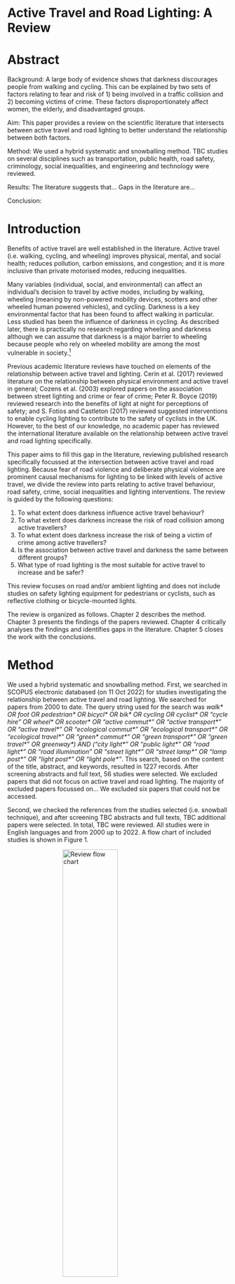 Active Travel and Road Lighting: A Review
================

# Abstract

Background: A large body of evidence shows that darkness discourages
people from walking and cycling. This can be explained by two sets of
factors relating to fear and risk of 1) being involved in a traffic
collision and 2) becoming victims of crime. These factors
disproportionately affect women, the elderly, and disadvantaged groups.

Aim: This paper provides a review on the scientific literature that
intersects between active travel and road lighting to better understand
the relationship between both factors.

Method: We used a hybrid systematic and snowballing method. TBC studies
on several disciplines such as transportation, public health, road
safety, criminology, social inequalities, and engineering and technology
were reviewed.

Results: The literature suggests that… Gaps in the literature are…

Conclusion:

# Introduction

Benefits of active travel are well established in the literature. Active
travel (i.e. walking, cycling, and wheeling) improves physical, mental,
and social health; reduces pollution, carbon emissions, and congestion;
and it is more inclusive than private motorised modes, reducing
inequalities.

Many variables (individual, social, and environmental) can affect an
individual’s decision to travel by active modes, including by walking,
wheeling (meaning by non-powered mobility devices, scotters and other
wheeled human powered vehicles), and cycling. Darkness is a key
environmental factor that has been found to affect walking in
particular. Less studied has been the influence of darkness in cycling.
As described later, there is practically no research regarding wheeling
and darkness although we can assume that darkness is a major barrier to
wheeling because people who rely on wheeled mobility are among the most
vulnerable in society.[^1]

Previous academic literature reviews have touched on elements of the
relationship between active travel and lighting. Cerin et al. (2017)
reviewed literature on the relationship between physical environment and
active travel in general; Cozens et al. (2003) explored papers on the
association between street lighting and crime or fear of crime; Peter R.
Boyce (2019) reviewed research into the benefits of light at night for
perceptions of safety; and S. Fotios and Castleton (2017) reviewed
suggested interventions to enable cycling lighting to contribute to the
safety of cyclists in the UK. However, to the best of our knowledge, no
academic paper has reviewed the international literature available on
the relationship between active travel and road lighting specifically.

<!-- Reviews on the relationship between build environment and active travel or physical activity considering lighting (e.g. @bonaccorsi_impact_2020; @mccormack_search_2011; @cerin_neighbourhood_2017; @prince_examining_2022).
Other reviews look at environment, crime, and physical activity (e.g. @foster_built_2008; @loukaitou-sideris_is_2006), or at street lighting and crime [@cozens_critical_2003]. 
@boyce_benefits_2019 wrote a review on the benefits of light at night in general. 
@fotios_lighting_2017 provide a review of suggested actions to enable cycling lighting to contribute to the safety of cyclists. However, they focus only on cycling and in the UK.
There are also a few reviews on appropriate road lighting [@fotios_light_2005; @fotios_s_road_2010; @fotios_specifying_2016]. -->

This paper aims to fill this gap in the literature, reviewing published
research specifically focussed at the intersection between active travel
and road lighting. Because fear of road violence and deliberate physical
violence are prominent causal mechanisms for lighting to be linked with
levels of active travel, we divide the review into parts relating to
active travel behaviour, road safety, crime, social inequalities and
lighting interventions. The review is guided by the following questions:

1.  To what extent does darkness influence active travel behaviour?
2.  To what extent does darkness increase the risk of road collision
    among active travellers?
3.  To what extent does darkness increase the risk of being a victim of
    crime among active travellers?
4.  Is the association between active travel and darkness the same
    between different groups?
5.  What type of road lighting is the most suitable for active travel to
    increase and be safer?

This review focuses on road and/or ambient lighting and does not include
studies on safety lighting equipment for pedestrians or cyclists, such
as reflective clothing or bicycle-mounted lights.

The review is organized as follows. Chapter 2 describes the method.
Chapter 3 presents the findings of the papers reviewed. Chapter 4
critically analyses the findings and identifies gaps in the literature.
Chapter 5 closes the work with the conclusions.

# Method

<!-- ## Search strategy -->

We used a hybrid systematic and snowballing method. First, we searched
in SCOPUS electronic databased (on 11 Oct 2022) for studies
investigating the relationship between active travel and road lighting.
We searched for papers from 2000 to date. The query string used for the
search was *walk\* OR foot OR pedestrian\* OR bicycl\* OR bik\* OR
cycling OR cyclist\* OR “cycle hire” OR wheel\* OR scooter\* OR “active
commut\*” OR “active transport\*” OR “active travel\*” OR “ecological
commut\*” OR “ecological transport\*” OR “ecological travel\*” OR
“green\* commut\*” OR “green transport\*” OR “green travel\*” OR
greenway\*) AND (“city light\*” OR “public light\*” OR “road light\*” OR
“road illumination” OR “street light\*” OR “street lamp\*” OR “lamp
post\*” OR “light post\*” OR “light pole\*”*. This search, based on the
content of the title, abstract, and keywords, resulted in 1227 records.
After screening abstracts and full text, 56 studies were selected. We
excluded papers that did not focus on active travel and road lighting.
The majority of excluded papers focussed on… We excluded six papers that
could not be accessed.

Second, we checked the references from the studies selected
(i.e. snowball technique), and after screening TBC abstracts and full
texts, TBC additional papers were selected. In total, TBC were reviewed.
All studies were in English languages and from 2000 up to 2022. A flow
chart of included studies is shown in Figure 1.

<!-- Consider doing the search only for papers from 2000 -->
<!-- Papers we could not access: -->
<!-- - A CONTROVERSIAL HISTORY OF PEDESTRIAN SPACE LIGHTING IN MOSCOW. -->
<!-- Safe on the move: The importance of the built environment (  Book Chapter) 

Lighting criteria for road lighting: A review 

Changing Social and Built Environments to Promote Physical Activity: Recommendations from Low Income, Urban Women

Macro-spatial approach for evaluating the impact of socio-economics, land use, built environment, and road facility on pedestrian safety

Is white light the right light?

-->

<img src="flow-chart.png" alt="Review flow chart" width="50%" style="display: block; margin: auto;" />

<!-- We need to define scope of the review - we are looking at papers that: Investigate the effects of light and lighting in some way, including road lighting or ambient light, but excluding other types of lighting such as cycle-mounted lighting Relate to cycling rates or cycling propensity, i.e. not related to cyclist safety? -->
<!-- Other parameters for scope? -->
<!-- ## Data extraction -->
<!-- From the included studies, we extracted information regarding: location of study, methodology, active travel uptake and lighting measurements, mode, sign of association, and authors and year. -->

# Results

The scientific literature found was spread across several disciplines
such as transportation, public health, road safety, criminology, social
inequalities, and engineering and technology. Five main themes were
identified: 1) active travel behaviour and lighting, 2) active travel
collisions and lighting, 3) active travel, crime and lighting, 4)
inequalities in lighting, and 5) proper lighting (i.e. optimal use of
lighting to enhance reassurance while respecting the environment).

<!-- The following graph shows the number of papers reviewed for each of the identified themes (some of the papers deal with more than one). -->
<!-- What is already known in this area (and maybe what is not)? -->
<!-- Present the literature in a logical way, commenting on the differences and similarities between the material cited. -->
<!-- Potential outputs of this section: state of knowledge, gaps in literature, weakness of methodologies used, structure on how dependent and independent variables are related (conceptual model?). -->
<!-- Table with a summary of the most relevant literature. -->

The main themes of focus were active travel collisions and lighting,
followed by proper lighting for active travel and active travel
behaviour and lighting. Three quarters of the studies were empirical
studies and one quarter were reviews. Most of the empirical studies were
quantitative, five of them qualitative, and one of them mixed methods.

## Active travel behaviour and lighting

There is evidence that street lighting influences physical activity and
active travel levels (Lee and Moudon 2008; McCormack and Shiell 2011;
Prince et al. 2022; Cerin et al. 2017; Annear et al. 2014; Peña-García,
Hurtado, and Aguilar-Luzón 2015; Lin Yang et al. 2017; Bonaccorsi et al.
2020).

Using Strava Heatmap data, Linchuan Yang et al. (2022) found lighting
positively associations with running but not with cycling.

Steve Fotios and Robbins (2022) found that “darkness leads to
significant reductions in pedestrians and cyclists but does not have a
significant effect on the number of motorized vehicles”.

Qualitative research suggests that street lighting influences perceived
safety and impacts the walkability of the neighbourhood (Rahm, Sternudd,
and Johansson 2021).

Zacharias and Meng (2021) found “street lighting highly significantly
associated with higher uptake and deposit of dock-less shared bicycle
trips”.

“Locations with no road lighting showed a significantly greater
reduction in cycling after-dark compared with locations that had some
lighting. A nonlinear relationship was found between relative brightness
at a location at night and the reduction in cyclists after-dark. Small
initial increases in brightness resulted in large reductions in the
difference between cyclist numbers in daylight and after-dark, but this
effect reached a plateau as brightness increased” (Uttley, Fotios, and
Lovelace 2020).

S. Fotios, Uttley, and Fox (2019) found that “ambient light has a
significant impact: For a given time of day, more people walk or cycle
when it is daylight than after dark and more people cycle on cycle
trails and walk on foot paths after dark when they are lit than when
they are unlit”.

“Odds ratios indicated the numbers of pedestrians and cyclists during
the case period were significantly higher during daylight conditions
than after-dark, resulting in a 62% increase in pedestrians and a 38%
increase in cyclists” (Uttley and Fotios 2017b).

Lee and Moudon (2008) found good lighting to be the most important
facilitator of walking and cycling.

<table class="table" style="margin-left: auto; margin-right: auto;">
<caption>
Table 1: Overview of papers on active travel and lighting
</caption>
<thead>
<tr>
<th style="text-align:left;">
authors
</th>
<th style="text-align:right;">
year
</th>
<th style="text-align:left;">
title
</th>
<th style="text-align:left;">
type
</th>
</tr>
</thead>
<tbody>
<tr>
<td style="text-align:left;">
Prince et al. (2022)
</td>
<td style="text-align:right;">
2022
</td>
<td style="text-align:left;">
Examining the state, quality and strength of the evidence in the
research on built environments and physical activity among children and
youth: An overview of reviews from high income countries
</td>
<td style="text-align:left;">
review
</td>
</tr>
<tr>
<td style="text-align:left;">
Linchuan Yang et al. (2022)
</td>
<td style="text-align:right;">
2022
</td>
<td style="text-align:left;">
Crowdsourced Data for Physical Activity-Built Environment Research:
Applying Strava Data in Chengdu, China
</td>
<td style="text-align:left;">
empirical
</td>
</tr>
<tr>
<td style="text-align:left;">
Steve Fotios and Robbins (2022)
</td>
<td style="text-align:right;">
2022
</td>
<td style="text-align:left;">
Effect of Ambient Light on the Number of Motorized Vehicles, Cyclists,
and Pedestrians
</td>
<td style="text-align:left;">
empirical
</td>
</tr>
<tr>
<td style="text-align:left;">
Zacharias and Meng (2021)
</td>
<td style="text-align:right;">
2021
</td>
<td style="text-align:left;">
Environmental correlates of dock-less shared bicycle trip origins and
destinations
</td>
<td style="text-align:left;">
empirical
</td>
</tr>
<tr>
<td style="text-align:left;">
Rahm, Sternudd, and Johansson (2021)
</td>
<td style="text-align:right;">
2021
</td>
<td style="text-align:left;">
“In the evening, I don’t walk in the park”: The interplay between street
lighting and greenery
</td>
<td style="text-align:left;">
empirical
</td>
</tr>
<tr>
<td style="text-align:left;">
Bonaccorsi et al. (2020)
</td>
<td style="text-align:right;">
2020
</td>
<td style="text-align:left;">
Impact of the built environment and the neighborhood in promoting the
physical activity and the healthy aging in older people: An umbrella
review
</td>
<td style="text-align:left;">
review
</td>
</tr>
<tr>
<td style="text-align:left;">
Uttley, Fotios, and Lovelace (2020)
</td>
<td style="text-align:right;">
2020
</td>
<td style="text-align:left;">
Road lighting density and brightness linked with increased cycling rates
after-dark
</td>
<td style="text-align:left;">
empirical
</td>
</tr>
<tr>
<td style="text-align:left;">
S. Fotios, Uttley, and Fox (2019)
</td>
<td style="text-align:right;">
2019
</td>
<td style="text-align:left;">
A whole-year approach showing that ambient light level influences
walking and cycling
</td>
<td style="text-align:left;">
empirical
</td>
</tr>
<tr>
<td style="text-align:left;">
Uttley and Fotios (2017b)
</td>
<td style="text-align:right;">
2017
</td>
<td style="text-align:left;">
Using the daylight savings clock change to show ambient light conditions
significantly influence active travel
</td>
<td style="text-align:left;">
empirical
</td>
</tr>
<tr>
<td style="text-align:left;">
Lin Yang et al. (2017)
</td>
<td style="text-align:right;">
2017
</td>
<td style="text-align:left;">
Longitudinal associations between built environment characteristics and
changes in active commuting
</td>
<td style="text-align:left;">
empirical
</td>
</tr>
<tr>
<td style="text-align:left;">
Cerin et al. (2017)
</td>
<td style="text-align:right;">
2017
</td>
<td style="text-align:left;">
The neighbourhood physical environment and active travel in older
adults: A systematic review and meta-analysis
</td>
<td style="text-align:left;">
review
</td>
</tr>
<tr>
<td style="text-align:left;">
Peña-García, Hurtado, and Aguilar-Luzón (2015)
</td>
<td style="text-align:right;">
2015
</td>
<td style="text-align:left;">
Impact of public lighting on pedestrians’ perception of safety and
well-being
</td>
<td style="text-align:left;">
empirical
</td>
</tr>
<tr>
<td style="text-align:left;">
Annear et al. (2014)
</td>
<td style="text-align:right;">
2014
</td>
<td style="text-align:left;">
Environmental influences on healthy and active ageing: A systematic
review
</td>
<td style="text-align:left;">
review
</td>
</tr>
<tr>
<td style="text-align:left;">
McCormack and Shiell (2011)
</td>
<td style="text-align:right;">
2011
</td>
<td style="text-align:left;">
In search of causality: A systematic review of the relationship between
the built environment and physical activity among adults
</td>
<td style="text-align:left;">
review
</td>
</tr>
<tr>
<td style="text-align:left;">
Lee and Moudon (2008)
</td>
<td style="text-align:right;">
2008
</td>
<td style="text-align:left;">
Neighbourhood design and physical activity
</td>
<td style="text-align:left;">
empirical
</td>
</tr>
</tbody>
</table>

## Active travel collisions and lighting

One of the main reasons that active travel decreases in the dark is
because active travellers need to see obstacles on the road and be seen
by other road users.

The probability of suffering a traffic collision in the dark among
pedestrians and cyclists is much greater than among other road users
(e.g. Hennessy and Ai (2021); Wang and Cicchino (2020); John M. Sullivan
and Flannagan (2002)).

Poor visibility is one of the greatest risk factors for pedestrians
(Stoker et al. 2015).

Not only the frequency but also the severity of injury is higher at
night-time (Alogaili and Mannering 2022).

Most of the research on lighting and road safety based in the US.

In the US the number of pedestrians fatally injured has increased
considerably in the last years, and this increase has been happened
particularly during the night (Ferenchak, Gutierrez, and Singleton 2022
and others). Compare with UK data.

Recent papers have looked at the main factors of these crashes.

Hossain et al. (2022) found that “pedestrian alcohol/drug involvement as
the most frequent item in the dark-with-streetlight condition. This
crash type is particularly associated with pedestrian action (crossing
intersection/midblock), driver age (55–64 years), speed limit (30–35
mph), and specific area type (business with mixed residential area).
Fatal pedestrian crashes were found to be associated with roadways with
high speed limits (.50 mph) during the dark without streetlight
condition”.

“A pedestrian injured in the dark was found to be 5.0 times more likely
to be killed than a pedestrian injured during the day. While a lack of
street lighting does not seem to be the cause of the disproportionate
increase in pedestrian injuries at night, pedestrians struck without a
street light were 2.4 times more likely to be killed than those struck
in the presence of a street light” (Ferenchak, Gutierrez, and Singleton
2022).

Less research has been conducted in developing countries. In Bangladesh,
“seven significant factors influencing pedestrian-vehicle crash
severity, including crashes during dawn/dusk period and night period
(where street light was absent)” (Zafri et al. 2020).

In China, “the probabilities of fatal single-vehicle and
vehicle–pedestrian night-time accidents are also greater than that of
fatal vehicle–vehicle night-time accidents, by factors of 7.6 and 1.7,
respectively” (J. Liu et al. 2019).

A study on bicycle-motor vehicle crashes found that “crashes in low
light conditions and during early morning hours are more likely to
result in higher injury severity” (Asgarzadeh et al. 2018).

Papers on crashes during darkness in specific spots: intersections and
pedestrian crossings.

Pedestrian crossings: John M. Sullivan and Flannagan (2007) and Uttley
and Fotios (2017a).

Intersections: an study showed that “an increase in intersection
illuminance from low (\<0.2 fc) to medium (≥ 0.2 fc and \<1.1 fc) could
reduce nighttime crash frequency and night-to-day crash ratios by
approximately 50%. When illuminance was kept at 0.9 fc or higher, the
risk of fatality and severe injury decreased significantly, especially
in crashes that involved pedestrians and bicycles, head-on crashes, and
angle crashes” (Wei et al. 2016).

Nabavi Niaki et al. (2016) found that “an increase in road lighting was
associated with more bicycle and pedestrian accidents, which might have
been explained by the decision to add or increase the amount of lighting
at locations in which accidents occurred”.

Alcohol consumption. “The proportion of seriously injured cyclists who
have been drinking is highest in early morning darkness and has strongly
increased over the last decades” (Twisk and Reurings 2013).

“Injury accidents in on lit roads are reduced by 50%. The effect on
fatal accidents is slightly larger. The effect during twilight is about
2/3 of the effect in darkness. The effects on pedestrian, bicycle and
moped accidents are significantly larger than the effects on automobile
and motorcycle accidents. The risk of injury accidents was found to
increase in darkness. The average increase in risk was estimated to 17%
on lit rural roads and 145% on unlit rural roads. The average increase
in risk with respect to pedestrian accidents is about 140% on lit rural
roads and about 360% on unlit rural roads” (Wanvik 2009).

“The odds of sustaining a fatal injury are 49% lower at intersections
than at midblock locations under daylight conditions, 24% lower under
dark-with-street-lighting conditions, and 5% lower under
dark-without-street-lighting conditions. Relative to dark conditions
without street lighting, daylight reduces the odds of a fatal injury by
75% at midblock locations and by 83% at intersections, whereas street
lighting reduces the odds by 42% at midblock locations and by 54% at
intersections” (Siddiqui, Chu, and Guttenplan 2006).

<table class="table" style="margin-left: auto; margin-right: auto;">
<caption>
Table 2: Overview of papers on active travel collisions and lighting
</caption>
<thead>
<tr>
<th style="text-align:left;">
authors
</th>
<th style="text-align:right;">
year
</th>
<th style="text-align:left;">
title
</th>
<th style="text-align:left;">
type
</th>
</tr>
</thead>
<tbody>
<tr>
<td style="text-align:left;">
Hossain et al. (2022)
</td>
<td style="text-align:right;">
2022
</td>
<td style="text-align:left;">
Applying Association Rules Mining to Investigate Pedestrian Fatal and
Injury Crash Patterns Under Different Lighting Conditions
</td>
<td style="text-align:left;">
empirical
</td>
</tr>
<tr>
<td style="text-align:left;">
Sanders, Schneider, and Proulx (2022)
</td>
<td style="text-align:right;">
2022
</td>
<td style="text-align:left;">
Pedestrian fatalities in darkness: What do we know, and what can be
done?
</td>
<td style="text-align:left;">
empirical
</td>
</tr>
<tr>
<td style="text-align:left;">
Alogaili and Mannering (2022)
</td>
<td style="text-align:right;">
2022
</td>
<td style="text-align:left;">
Differences between day and night pedestrian-injury severities:
Accounting for temporal and unobserved effects in prediction
</td>
<td style="text-align:left;">
empirical
</td>
</tr>
<tr>
<td style="text-align:left;">
Ferenchak, Gutierrez, and Singleton (2022)
</td>
<td style="text-align:right;">
2022
</td>
<td style="text-align:left;">
Shedding light on the pedestrian safety crisis: An analysis across the
injury severity spectrum by lighting condition
</td>
<td style="text-align:left;">
empirical
</td>
</tr>
<tr>
<td style="text-align:left;">
Hennessy and Ai (2021)
</td>
<td style="text-align:right;">
2021
</td>
<td style="text-align:left;">
A spatial comparison of roadway lighting and nonmotorist crashes in
cambridge, ma
</td>
<td style="text-align:left;">
empirical
</td>
</tr>
<tr>
<td style="text-align:left;">
Wang and Cicchino (2020)
</td>
<td style="text-align:right;">
2020
</td>
<td style="text-align:left;">
Fatal pedestrian crashes on interstates and other freeways in the United
States
</td>
<td style="text-align:left;">
empirical
</td>
</tr>
<tr>
<td style="text-align:left;">
Zafri et al. (2020)
</td>
<td style="text-align:right;">
2020
</td>
<td style="text-align:left;">
Exploring the factors influencing pedestrian-vehicle crash severity in
Dhaka, Bangladesh
</td>
<td style="text-align:left;">
empirical
</td>
</tr>
<tr>
<td style="text-align:left;">
J. Liu et al. (2019)
</td>
<td style="text-align:right;">
2019
</td>
<td style="text-align:left;">
Exploring factors affecting the severity of night-time vehicle accidents
under low illumination conditions
</td>
<td style="text-align:left;">
empirical
</td>
</tr>
<tr>
<td style="text-align:left;">
Asgarzadeh et al. (2018)
</td>
<td style="text-align:right;">
2018
</td>
<td style="text-align:left;">
The impact of weather, road surface, time-of-day, and light conditions
on severity of bicycle-motor vehicle crash injuries
</td>
<td style="text-align:left;">
empirical
</td>
</tr>
<tr>
<td style="text-align:left;">
Uttley and Fotios (2017a)
</td>
<td style="text-align:right;">
2017
</td>
<td style="text-align:left;">
The effect of ambient light condition on road traffic collisions
involving pedestrians on pedestrian crossings
</td>
<td style="text-align:left;">
empirical
</td>
</tr>
<tr>
<td style="text-align:left;">
Wei et al. (2016)
</td>
<td style="text-align:right;">
2016
</td>
<td style="text-align:left;">
Safety effects of street illuminance at urban signalized intersections
in Florida
</td>
<td style="text-align:left;">
empirical
</td>
</tr>
<tr>
<td style="text-align:left;">
Nabavi Niaki et al. (2016)
</td>
<td style="text-align:right;">
2016
</td>
<td style="text-align:left;">
Road lighting effects on bicycle and pedestrian accident frequency: Case
study in Montreal, Quebec, Canada
</td>
<td style="text-align:left;">
empirical
</td>
</tr>
<tr>
<td style="text-align:left;">
Stoker et al. (2015)
</td>
<td style="text-align:right;">
2015
</td>
<td style="text-align:left;">
Pedestrian Safety and the Built Environment: A Review of the Risk
Factors
</td>
<td style="text-align:left;">
review
</td>
</tr>
<tr>
<td style="text-align:left;">
Twisk and Reurings (2013)
</td>
<td style="text-align:right;">
2013
</td>
<td style="text-align:left;">
An epidemiological study of the risk of cycling in the dark: The role of
visual perception, conspicuity and alcohol use
</td>
<td style="text-align:left;">
empirical
</td>
</tr>
<tr>
<td style="text-align:left;">
Wanvik (2009)
</td>
<td style="text-align:right;">
2009
</td>
<td style="text-align:left;">
Effects of road lighting: An analysis based on Dutch accident statistics
1987-2006
</td>
<td style="text-align:left;">
empirical
</td>
</tr>
<tr>
<td style="text-align:left;">
Siddiqui, Chu, and Guttenplan (2006)
</td>
<td style="text-align:right;">
2006
</td>
<td style="text-align:left;">
Crossing locations, light conditions, and pedestrian injury severity
</td>
<td style="text-align:left;">
empirical
</td>
</tr>
<tr>
<td style="text-align:left;">
John M. Sullivan and Flannagan (2002)
</td>
<td style="text-align:right;">
2002
</td>
<td style="text-align:left;">
The role of ambient light level in fatal crashes: Inferences from
daylight saving time transitions
</td>
<td style="text-align:left;">
empirical
</td>
</tr>
</tbody>
</table>

## Active travel, crime, and lighting

Another fundamental factor that explains less walking and cycling during
night-time is fear of crime.

There is evidence that street lighting decreases crime and enhances
reassurance and confidence of pedestrians and cyclists after dark (e.g.
Rahm, Sternudd, and Johansson (2021); Loukaitou-Sideris (2006); Cozens
et al. (2003)).

“Perceived safety tends to affect the physical activity of groups
already known to exhibit greater anxiety about crime” (Foster and
Giles-Corti 2008).

People’s perceived nighttime safety (qualitative research):

“Proper street lighting is the main contributor to enhancing the feeling
of safety on streets” (Park and Garcia 2020).

“Important lighting attributes influencing people’s perceived safety are
identified as: lighting uniformity, facial recognition, concealment, and
perceived brightness. The findings further indicate that some
environmental context attributes, environmental perception attributes,
and socio-demographic attributes, also significantly influence people’s
perceived safety” (Wu and Kim 2016).

“Danger was predicted by the pleasantness of the lighting, gender,
brightness and environmental trust” (Johansson, Rosén, and Küller 2011).

<table class="table" style="margin-left: auto; margin-right: auto;">
<caption>
Table 3: Overview of papers on active travel, crime, and lighting
</caption>
<thead>
<tr>
<th style="text-align:left;">
authors
</th>
<th style="text-align:right;">
year
</th>
<th style="text-align:left;">
title
</th>
<th style="text-align:left;">
type
</th>
</tr>
</thead>
<tbody>
<tr>
<td style="text-align:left;">
Rahm, Sternudd, and Johansson (2021)
</td>
<td style="text-align:right;">
2021
</td>
<td style="text-align:left;">
“In the evening, I don’t walk in the park”: The interplay between street
lighting and greenery
</td>
<td style="text-align:left;">
empirical
</td>
</tr>
<tr>
<td style="text-align:left;">
Park and Garcia (2020)
</td>
<td style="text-align:right;">
2020
</td>
<td style="text-align:left;">
Pedestrian safety perception and urban street settings
</td>
<td style="text-align:left;">
empirical
</td>
</tr>
<tr>
<td style="text-align:left;">
Wu and Kim (2016)
</td>
<td style="text-align:right;">
2016
</td>
<td style="text-align:left;">
The relationship between the pedestrian lighting environment and
perceived safety
</td>
<td style="text-align:left;">
empirical
</td>
</tr>
<tr>
<td style="text-align:left;">
Peña-García, Hurtado, and Aguilar-Luzón (2015)
</td>
<td style="text-align:right;">
2015
</td>
<td style="text-align:left;">
Impact of public lighting on pedestrians’ perception of safety and
well-being
</td>
<td style="text-align:left;">
empirical
</td>
</tr>
<tr>
<td style="text-align:left;">
Johansson, Rosén, and Küller (2011)
</td>
<td style="text-align:right;">
2011
</td>
<td style="text-align:left;">
Individual factors influencing the assessment of the outdoor lighting of
an urban footpath
</td>
<td style="text-align:left;">
empirical
</td>
</tr>
<tr>
<td style="text-align:left;">
Foster and Giles-Corti (2008)
</td>
<td style="text-align:right;">
2008
</td>
<td style="text-align:left;">
The built environment, neighborhood crime and constrained physical
activity: An exploration of inconsistent findings
</td>
<td style="text-align:left;">
review
</td>
</tr>
<tr>
<td style="text-align:left;">
Loukaitou-Sideris (2006)
</td>
<td style="text-align:right;">
2006
</td>
<td style="text-align:left;">
Is it safe to walk? Neighborhood safety and security considerations and
their effects on walking
</td>
<td style="text-align:left;">
review
</td>
</tr>
<tr>
<td style="text-align:left;">
Cozens et al. (2003)
</td>
<td style="text-align:right;">
2003
</td>
<td style="text-align:left;">
A critical review of street lighting, crime and fear of crime in the
british city
</td>
<td style="text-align:left;">
review
</td>
</tr>
<tr>
<td style="text-align:left;">
Painter (1996)
</td>
<td style="text-align:right;">
1996
</td>
<td style="text-align:left;">
The influence of street lighting improvements on crime, fear and
pedestrian street use, after dark
</td>
<td style="text-align:left;">
empirical
</td>
</tr>
</tbody>
</table>

## Inequalities in lighting

Fear of danger of injury from traffic, falls, or violence seems to
affect groups differently.

<!-- **fears from traffic** -->
<!-- **fears from crime** -->

“the study also found that age and gender influenced the level of
anxiety among pedestrians” (Park and Garcia 2020).

“Perceived safety tends to affect the physical activity of groups
already known to exhibit greater anxiety about crime” (Foster and
Giles-Corti 2008).

“Studies that focused on women, children, and the elderly have been able
to identify a stronger link between feelings of risk and fear at the
neighborhood and high levels of inactivity” (Loukaitou-Sideris 2006).

### Gender

“for pedestrians, the deterrence of darkness was similar for males and
females” (S. Fotios, Uttley, and Gorjimahlabani 2022).

“Women are more sensitive to dark spaces when walking and cycling than
men” (Xie and Spinney 2018).

“Women expressed a greater proportion of the comments related to
lighting (76%) and perceived safety (69%)” (Rahm, Sternudd, and
Johansson 2021).

“Women have a higher perceived risk of being assaulted/robbed/harassed
compared with men. At night, pedestrians perceived suburban environments
as insecure, and the change in the level of security was higher for
women than men. Also, night time security varied over different land-use
types between men and women” (Basu et al. 2021).

“the participating women in general, assessed the path as more dangerous
than did the men” (Johansson, Rosén, and Küller 2011).

### Age

Younger people can see better than older. A review on environments and
physical activity among children and youth found not a very consistent
positive associations between street lighting and physical activity
(Prince et al. 2022).

### Disadvantaged groups

Qualitative research on perceptions of fear to crime and rashes of
cyclists from most deprived neighbourhoods (Lusk et al. 2019).

<table class="table" style="margin-left: auto; margin-right: auto;">
<caption>
Table 4: Overview of papers on inequalities and lighting
</caption>
<thead>
<tr>
<th style="text-align:left;">
authors
</th>
<th style="text-align:right;">
year
</th>
<th style="text-align:left;">
title
</th>
<th style="text-align:left;">
type
</th>
</tr>
</thead>
<tbody>
<tr>
<td style="text-align:left;">
Prince et al. (2022)
</td>
<td style="text-align:right;">
2022
</td>
<td style="text-align:left;">
Examining the state, quality and strength of the evidence in the
research on built environments and physical activity among children and
youth: An overview of reviews from high income countries
</td>
<td style="text-align:left;">
review
</td>
</tr>
<tr>
<td style="text-align:left;">
S. Fotios, Uttley, and Gorjimahlabani (2022)
</td>
<td style="text-align:right;">
2022
</td>
<td style="text-align:left;">
Extending observations of ambient light level and active travel to
explore age and gender differences in reassurance
</td>
<td style="text-align:left;">
empirical
</td>
</tr>
<tr>
<td style="text-align:left;">
Basu et al. (2021)
</td>
<td style="text-align:right;">
2021
</td>
<td style="text-align:left;">
The unequal gender effects of the suburban built environment on
perceptions of security
</td>
<td style="text-align:left;">
empirical
</td>
</tr>
<tr>
<td style="text-align:left;">
Rahm, Sternudd, and Johansson (2021)
</td>
<td style="text-align:right;">
2021
</td>
<td style="text-align:left;">
“In the evening, I don’t walk in the park”: The interplay between street
lighting and greenery
</td>
<td style="text-align:left;">
empirical
</td>
</tr>
<tr>
<td style="text-align:left;">
Bonaccorsi et al. (2020)
</td>
<td style="text-align:right;">
2020
</td>
<td style="text-align:left;">
Impact of the built environment and the neighborhood in promoting the
physical activity and the healthy aging in older people: An umbrella
review
</td>
<td style="text-align:left;">
review
</td>
</tr>
<tr>
<td style="text-align:left;">
Park and Garcia (2020)
</td>
<td style="text-align:right;">
2020
</td>
<td style="text-align:left;">
Pedestrian safety perception and urban street settings
</td>
<td style="text-align:left;">
empirical
</td>
</tr>
<tr>
<td style="text-align:left;">
Lusk et al. (2019)
</td>
<td style="text-align:right;">
2019
</td>
<td style="text-align:left;">
Bicycle facilities safest from crime and crashes: Perceptions of
residents familiar with higher crime/lower income neighborhoods in
Boston
</td>
<td style="text-align:left;">
empirical
</td>
</tr>
<tr>
<td style="text-align:left;">
Annear et al. (2014)
</td>
<td style="text-align:right;">
2014
</td>
<td style="text-align:left;">
Environmental influences on healthy and active ageing: A systematic
review
</td>
<td style="text-align:left;">
review
</td>
</tr>
<tr>
<td style="text-align:left;">
Johansson, Rosén, and Küller (2011)
</td>
<td style="text-align:right;">
2011
</td>
<td style="text-align:left;">
Individual factors influencing the assessment of the outdoor lighting of
an urban footpath
</td>
<td style="text-align:left;">
empirical
</td>
</tr>
<tr>
<td style="text-align:left;">
Foster and Giles-Corti (2008)
</td>
<td style="text-align:right;">
2008
</td>
<td style="text-align:left;">
The built environment, neighborhood crime and constrained physical
activity: An exploration of inconsistent findings
</td>
<td style="text-align:left;">
review
</td>
</tr>
<tr>
<td style="text-align:left;">
Loukaitou-Sideris (2006)
</td>
<td style="text-align:right;">
2006
</td>
<td style="text-align:left;">
Is it safe to walk? Neighborhood safety and security considerations and
their effects on walking
</td>
<td style="text-align:left;">
review
</td>
</tr>
</tbody>
</table>

## Proper lighting

Most of the literature that intersects between active travel and road
lighting, particularly in recent years, focuses on investigating which
type of road lighting is most appropriate to improve pedestrians and
cyclists reassurances. I.e. How lighting attributes such as illuminance,
light temperature, uniformity and glare, affect active travel.

<!-- "R"eassurance describes the confidence a pedestrian might gain from road lighting (and other factors) to walk along a footpath or road after dark, and is intended to describe both perceived safety and fear of crime". -->

“A satisfactory level of FoS reaches at the illumination levels of 5–17
lx. People feel safer if nighttime light is warm and uniform.
Illuminance and uniformity are the main factors affecting PLQ under
conditions of low or high illuminance, while glare and color temperature
play a more significant role under high illuminance. In addition, a
satisfactory level of PLQ is found at illuminance levels of 25–35 lx and
light color temperature of 4000 K–5500 K” (M. Liu et al. 2022).

“Precise estimates of optimal illuminance, these ranging from 8.9 lx to
26 lx, depending on location” (B. Portnov et al. 2022).

“higher levels of illumination and uniformity positively affect FoS,
while lights perceived as warm tend to generate higher FoS than lights
perceived as cold” (B. A. Portnov et al. 2020).

“the necessary level of illumination required by urban residents to feel
safe differs by city and is significantly higher in Be’er Sheba, other
factors held equal, in compare to Haifa and Tel Aviv-Yafo” (Svechkina,
Trop, and Portnov 2020).

“minimum illuminance is a better predictor of reassurance than is mean
illuminance. For a day–dark difference of 0.5 units on a 6-point
response scale, the results suggest a minimum horizontal illuminance of
approximately 2.0 lux” (S. Fotios, Monteiro, and Uttley 2019).

“The reassurance of participants can be put in relation with street
lighting since changes in illuminance levels were highly perceived by
test participants. It was also found that reassurance is more related to
the mean horizontal illuminance than to the minimum illuminance or
minimum/average uniformity” (Mattoni et al. 2017).

“stimulus range bias in reassurance evaluations. This article also
recommends alternative methods for future research” (Steve Fotios and
Castleton 2016).

“Luminance and distance had significant effects on expression
recognition. A luminance of 1.0 cd/m2 permits facial expressions to be
identified with a 50% probability of correct identification at a
distance of 15 m” (B. Yang and Fotios 2015).

“Review of the characteristics of lighting suggests an optimum
illuminance of 10 lux, of high S/P ratio, and aimed toward the
pedestrian and natural elements of the environment, will enhance
reassurance” (S. Fotios, Unwin, and Farrall 2015).

<!-- There are more empirical papers very technical and most related to regulations which may be over the scope of this review (e.g. @fotios_proposed_2012; @fotios_using_2013; @fotios_using_2015).  -->
<!-- The same happens with a couple of reviews on this topic [@fotios_light_2005 and @fotios_s_road_2010]. Should we keep the reviews and remove emprical papers? Or remove them all? -->

“lamp SPD can be expected to affect the safe movement and perceived
safety of pedestrians at night-time” (Fotios, S and Cheal, C. 2010).

“Relative safety need was determined by combining the dark/light ratio
with prevalence data to produce an idealized measure of lifesaving
potential. While all three scenarios suggested a potential for safety
improvement, scenarios related to high speed roadway environments showed
the greatest potential” (John M. Sullivan and Flannagan 2007).

“Models of mesopic vision predict that SPD is a significant variable in
that at a HPS photopic luminance of 0.100 cd/m2, MH need only produce
about 0.070-0.075 cd/m2 to be seen as equally bright” (S. Fotios, Cheal,
and Boyce 2005).

“These studies indicate that an average horizontal illuminance on a
parking lot surface or street sidewalk of about 30 Ix provides enough
light to ensure that perceptions of safety are close to what they are in
daylight” (P. R. Boyce et al. 2000).

<table class="table" style="margin-left: auto; margin-right: auto;">
<caption>
Table 5: Overview of papers on proper lighting
</caption>
<thead>
<tr>
<th style="text-align:left;">
authors
</th>
<th style="text-align:right;">
year
</th>
<th style="text-align:left;">
title
</th>
<th style="text-align:left;">
type
</th>
</tr>
</thead>
<tbody>
<tr>
<td style="text-align:left;">
M. Liu et al. (2022)
</td>
<td style="text-align:right;">
2022
</td>
<td style="text-align:left;">
Evaluating Street Lighting Quality in Residential Areas by Combining
Remote Sensing Tools and a Survey on Pedestrians’ Perceptions of Safety
and Visual Comfort
</td>
<td style="text-align:left;">
empirical
</td>
</tr>
<tr>
<td style="text-align:left;">
B. Portnov et al. (2022)
</td>
<td style="text-align:right;">
2022
</td>
<td style="text-align:left;">
Establishing optimal illuminance for pedestrian reassurance using
segmented regression
</td>
<td style="text-align:left;">
empirical
</td>
</tr>
<tr>
<td style="text-align:left;">
B. A. Portnov et al. (2020)
</td>
<td style="text-align:right;">
2020
</td>
<td style="text-align:left;">
Linking nighttime outdoor lighting attributes to pedestrians’ feeling of
safety: An interactive survey approach
</td>
<td style="text-align:left;">
empirical
</td>
</tr>
<tr>
<td style="text-align:left;">
Svechkina, Trop, and Portnov (2020)
</td>
<td style="text-align:right;">
2020
</td>
<td style="text-align:left;">
How much lighting is required to feel safe when walking through the
streets at night?
</td>
<td style="text-align:left;">
empirical
</td>
</tr>
<tr>
<td style="text-align:left;">
S. Fotios, Monteiro, and Uttley (2019)
</td>
<td style="text-align:right;">
2019
</td>
<td style="text-align:left;">
Evaluation of pedestrian reassurance gained by higher illuminances in
residential streets using the day-dark approach
</td>
<td style="text-align:left;">
empirical
</td>
</tr>
<tr>
<td style="text-align:left;">
Uttley and Fotios (2017a)
</td>
<td style="text-align:right;">
2017
</td>
<td style="text-align:left;">
The effect of ambient light condition on road traffic collisions
involving pedestrians on pedestrian crossings
</td>
<td style="text-align:left;">
empirical
</td>
</tr>
<tr>
<td style="text-align:left;">
Mattoni et al. (2017)
</td>
<td style="text-align:right;">
2017
</td>
<td style="text-align:left;">
The pedestrian’s perspective: How do illuminance variations affect
reassurance?
</td>
<td style="text-align:left;">
empirical
</td>
</tr>
<tr>
<td style="text-align:left;">
Steve Fotios and Castleton (2016)
</td>
<td style="text-align:right;">
2016
</td>
<td style="text-align:left;">
Specifying Enough Light to Feel Reassured on Pedestrian Footpaths
</td>
<td style="text-align:left;">
review
</td>
</tr>
<tr>
<td style="text-align:left;">
Wu and Kim (2016)
</td>
<td style="text-align:right;">
2016
</td>
<td style="text-align:left;">
The relationship between the pedestrian lighting environment and
perceived safety
</td>
<td style="text-align:left;">
empirical
</td>
</tr>
<tr>
<td style="text-align:left;">
B. Yang and Fotios (2015)
</td>
<td style="text-align:right;">
2015
</td>
<td style="text-align:left;">
Lighting and recognition of emotion conveyed by facial expressions
</td>
<td style="text-align:left;">
empirical
</td>
</tr>
<tr>
<td style="text-align:left;">
Peña-García, Hurtado, and Aguilar-Luzón (2015)
</td>
<td style="text-align:right;">
2015
</td>
<td style="text-align:left;">
Impact of public lighting on pedestrians’ perception of safety and
well-being
</td>
<td style="text-align:left;">
empirical
</td>
</tr>
<tr>
<td style="text-align:left;">
S. Fotios, Unwin, and Farrall (2015)
</td>
<td style="text-align:right;">
2015
</td>
<td style="text-align:left;">
Road lighting and pedestrian reassurance after dark: A review
</td>
<td style="text-align:left;">
review
</td>
</tr>
<tr>
<td style="text-align:left;">
Fotios, S and Cheal, C. (2010)
</td>
<td style="text-align:right;">
2010
</td>
<td style="text-align:left;">
Road lighting for pedestrians in residential areas: Choosing the optimum
lamp colour characteristics
</td>
<td style="text-align:left;">
review
</td>
</tr>
<tr>
<td style="text-align:left;">
S. Fotios, Cheal, and Boyce (2005)
</td>
<td style="text-align:right;">
2005
</td>
<td style="text-align:left;">
Light source spectrum, brightness perception and visual performance in
pedestrian environments: A review
</td>
<td style="text-align:left;">
review
</td>
</tr>
<tr>
<td style="text-align:left;">
P. R. Boyce et al. (2000)
</td>
<td style="text-align:right;">
2000
</td>
<td style="text-align:left;">
Perceptions of safety at night in different lighting conditions
</td>
<td style="text-align:left;">
empirical
</td>
</tr>
</tbody>
</table>

# Discussion

The scientific literature on the intersections of active travel and
lighting is spread across several disciplines such as transportation,
public health, road safety, criminology, studies of social inequalities,
and engineering and technology.

**To what extent does darkness influence active travel behaviour?**

**To what degree does darkness increase the risk of road collision among
active travellers?**

**To what extent does darkness increase the risk of being a victim of
crime among active travellers?**

**Is the association between active travel and darkness the same between
different groups?**

**What type of road lighting is the most suitable for active travel to
increase and be safer?**

## Research gaps

- Lack of research in developing countries

- No research on wheeling and lighting

- Measurement limitations (see Foster and Giles-Corti (2008)).

- Methodological inconsistencies (see Loukaitou-Sideris (2006))

## Strenghts and limitations

- Systematic but selection of papers we subjectively found more
  relevant. So there is more literature on this topic not reviewed.

# Conclusions

<!-- Interpretation of the material. -->
<!-- The review presented above highlights the need for more empirical work in the area of active travel uptake and road lighting. -->
<!-- We plan to undertake some of this work over the coming months in the SATURN (Supporting Active Travel Using Road lighting at Night) project, which has been funded by the UK Research and Innovation body. -->
<!-- During the project we plan to measure change in cycling levels, primarily through cyclists counts, and cycling safety due to darkness as inferred from models of cycling levels and high resolution casualty over multi year timescales and in a number of different locations. -->
<!-- Comparing resulting estimates of change in cycling and safety levels will help assess the impact of lighting in those locations, but there is much else to do in this field beyond what is possible in a 24 month research project. -->
<!-- Further work is needed to better understand how lighting characteristics such as illuminance and the spatial distribution of lighting influence cycling rates and cyclist safety. -->
<!-- To ensure the policy relevance of future work into road lighting and cycling, it is important that the findings feed into larger models of cycling uptake to support cost effective investment in road and path lighting [@fotios_pilot_2017], as part of balanced packages of interventions, for the benefit of people who stand to benefit from better walking, cycling and wheeling provision worldwide. -->

# References

<div id="refs" class="references csl-bib-body hanging-indent">

<div id="ref-alogaili_differences_2022" class="csl-entry">

Alogaili, Asim, and Fred Mannering. 2022. “Differences Between Day and
Night Pedestrian-Injury Severities: Accounting for Temporal and
Unobserved Effects in Prediction.” *Analytic Methods in Accident
Research* 33 (March): 100201.
<https://doi.org/10.1016/j.amar.2021.100201>.

</div>

<div id="ref-annear_environmental_2014" class="csl-entry">

Annear, Michael, Sally Keeling, Tim Wilkinson, Grant Cushman, Bob
Gidlow, and Heather Hopkins. 2014. “Environmental Influences on Healthy
and Active Ageing: A Systematic Review.” *Ageing and Society* 34 (4):
590–622. <https://doi.org/10.1017/S0144686X1200116X>.

</div>

<div id="ref-asgarzadeh_impact_2018" class="csl-entry">

Asgarzadeh, Morteza, Dorothee Fischer, Santosh K. Verma, Theodore K.
Courtney, and David C. Christiani. 2018. “The Impact of Weather, Road
Surface, Time-of-Day, and Light Conditions on Severity of Bicycle-Motor
Vehicle Crash Injuries.” *American Journal of Industrial Medicine* 61
(7): 556–65. <https://doi.org/10.1002/ajim.22849>.

</div>

<div id="ref-basu_unequal_2021" class="csl-entry">

Basu, Nandita, Md Mazharul Haque, Mark King, Md Kamruzzaman, and Oscar
Oviedo-Trespalacios. 2021. “The Unequal Gender Effects of the Suburban
Built Environment on Perceptions of Security.” *Journal of Transport &
Health* 23 (December): 101243.
<https://doi.org/10.1016/j.jth.2021.101243>.

</div>

<div id="ref-bonaccorsi_impact_2020" class="csl-entry">

Bonaccorsi, Guglielmo, Federico Manzi, Marco Del Riccio, Nicoletta
Setola, Eletta Naldi, Chiara Milani, Duccio Giorgetti, Claudia
Dellisanti, and Chiara Lorini. 2020. “Impact of the Built Environment
and the Neighborhood in Promoting the Physical Activity and the Healthy
Aging in Older People: An Umbrella Review.” *International Journal of
Environmental Research and Public Health* 17 (17): 6127.
<https://doi.org/10.3390/ijerph17176127>.

</div>

<div id="ref-boyce_perceptions_2000" class="csl-entry">

Boyce, P. R., N. H. Eklund, B. J. Hamilton, and L. D. Bruno. 2000.
“Perceptions of Safety at Night in Different Lighting Conditions.”
*International Journal of Lighting Research and Technology* 32 (2):
79–91. <https://doi.org/10.1177/096032710003200205>.

</div>

<div id="ref-boyce_benefits_2019" class="csl-entry">

Boyce, Peter R. 2019. “The Benefits of Light at Night.” *Building and
Environment* 151 (March): 356–67.
<https://doi.org/10.1016/j.buildenv.2019.01.020>.

</div>

<div id="ref-cerin_neighbourhood_2017" class="csl-entry">

Cerin, Ester, Andrea Nathan, Jelle van Cauwenberg, David W. Barnett, and
Anthony Barnett. 2017. “The Neighbourhood Physical Environment and
Active Travel in Older Adults: A Systematic Review and Meta-Analysis.”
*International Journal of Behavioral Nutrition and Physical Activity* 14
(1): 15. <https://doi.org/10.1186/s12966-017-0471-5>.

</div>

<div id="ref-cozens_critical_2003" class="csl-entry">

Cozens, P M, R H Neale, J Whitaker, D Hillier, and M Graham. 2003. “A
Critical Review of Street Lighting, Crime and Fear of Crime in the
British City.” *Crime Prevention and Community Safety* 5 (2): 7–24.
<https://doi.org/10.1057/palgrave.cpcs.8140143>.

</div>

<div id="ref-ferenchak_shedding_2022" class="csl-entry">

Ferenchak, Nicholas N., Risa E. Gutierrez, and Patrick A. Singleton.
2022. “Shedding Light on the Pedestrian Safety Crisis: An Analysis
Across the Injury Severity Spectrum by Lighting Condition.” *Traffic
Injury Prevention* 23 (7): 434–39.
<https://doi.org/10.1080/15389588.2022.2100362>.

</div>

<div id="ref-foster_built_2008" class="csl-entry">

Foster, Sarah, and Billie Giles-Corti. 2008. “The Built Environment,
Neighborhood Crime and Constrained Physical Activity: An Exploration of
Inconsistent Findings.” *Preventive Medicine* 47 (3): 241–51.
<https://doi.org/10.1016/j.ypmed.2008.03.017>.

</div>

<div id="ref-fotios_lighting_2017" class="csl-entry">

Fotios, S, and Hf Castleton. 2017. “Lighting for Cycling in the UK—A
Review.” *Lighting Research & Technology* 49 (3): 381–95.
<https://doi.org/10.1177/1477153515609391>.

</div>

<div id="ref-fotios_s_road_2010" class="csl-entry">

Fotios, S, and Cheal, C. 2010. “Road Lighting for Pedestrians in
Residential Areas: Choosing the Optimum Lamp Colour Characteristics.
Light & Engineering, 18 (1). 91 - 100. ISSN 0236-2945.”

</div>

<div id="ref-fotios_light_2005" class="csl-entry">

Fotios, S, C Cheal, and Pr Boyce. 2005. “Light Source Spectrum,
Brightness Perception and Visual Performance in Pedestrian Environments:
A Review.” *Lighting Research & Technology* 37 (4): 271–91.
<https://doi.org/10.1191/1365782805li139oa>.

</div>

<div id="ref-fotios_evaluation_2019" class="csl-entry">

Fotios, S, A Liachenko Monteiro, and J Uttley. 2019. “Evaluation of
Pedestrian Reassurance Gained by Higher Illuminances in Residential
Streets Using the Day–Dark Approach.” *Lighting Research & Technology*
51 (4): 557–75. <https://doi.org/10.1177/1477153518775464>.

</div>

<div id="ref-fotios_specifying_2016" class="csl-entry">

Fotios, Steve, and Holly Castleton. 2016. “Specifying Enough Light to
Feel Reassured on Pedestrian Footpaths.” *LEUKOS* 12 (4): 235–43.
<https://doi.org/10.1080/15502724.2016.1169931>.

</div>

<div id="ref-fotios_effect_2022" class="csl-entry">

Fotios, Steve, and Chloe Jade Robbins. 2022. “Effect of Ambient Light on
the Number of Motorized Vehicles, Cyclists, and Pedestrians.”
*Transportation Research Record* 2676 (2): 593–605.
<https://doi.org/10.1177/03611981211044469>.

</div>

<div id="ref-fotios_road_2015" class="csl-entry">

Fotios, S, J Unwin, and S Farrall. 2015. “Road Lighting and Pedestrian
Reassurance After Dark: A Review.” *Lighting Research & Technology* 47
(4): 449–69. <https://doi.org/10.1177/1477153514524587>.

</div>

<div id="ref-fotios_whole-year_2019" class="csl-entry">

Fotios, S, J Uttley, and S Fox. 2019. “A Whole-Year Approach Showing
That Ambient Light Level Influences Walking and Cycling.” *Lighting
Research & Technology* 51 (1): 55–64.
<https://doi.org/10.1177/1477153517738306>.

</div>

<div id="ref-fotios_extending_2022" class="csl-entry">

Fotios, S, J Uttley, and S Gorjimahlabani. 2022. “Extending Observations
of Ambient Light Level and Active Travel to Explore Age and Gender
Differences in Reassurance.” *Lighting Research & Technology*, June,
14771535221080657. <https://doi.org/10.1177/14771535221080657>.

</div>

<div id="ref-hennessy_spatial_2021" class="csl-entry">

Hennessy, Emily Rose, and Chengbo Ai. 2021. “A Spatial Comparison of
Roadway Lighting and Nonmotorist Crashes in Cambridge, MA.”
*Transportation Research Record* 2675 (7): 491–500.
<https://doi.org/10.1177/03611981211026660>.

</div>

<div id="ref-hossain_applying_2022" class="csl-entry">

Hossain, Ahmed, Xiaoduan Sun, Raju Thapa, and Julius Codjoe. 2022.
“Applying Association Rules Mining to Investigate Pedestrian Fatal and
Injury Crash Patterns Under Different Lighting Conditions.”
*Transportation Research Record* 2676 (6): 659–72.
<https://doi.org/10.1177/03611981221076120>.

</div>

<div id="ref-johansson_individual_2011" class="csl-entry">

Johansson, M., M. Rosén, and R. Küller. 2011. “Individual Factors
Influencing the Assessment of the Outdoor Lighting of an Urban
Footpath.” *Lighting Research & Technology* 43 (1): 31–43.
<https://doi.org/10.1177/1477153510370757>.

</div>

<div id="ref-lee_neighbourhood_2008" class="csl-entry">

Lee, Chanam, and Anne Vernez Moudon. 2008. “Neighbourhood Design and
Physical Activity.” *Building Research & Information* 36 (5): 395–411.
<https://doi.org/10.1080/09613210802045547>.

</div>

<div id="ref-liu_exploring_2019" class="csl-entry">

Liu, Jing, Jingyu Li, Kun Wang, Jianyou Zhao, Haozhe Cong, and Ping He.
2019. “Exploring Factors Affecting the Severity of Night-Time Vehicle
Accidents Under Low Illumination Conditions.” *Advances in Mechanical
Engineering* 11 (4): 1687814019840940.
<https://doi.org/10.1177/1687814019840940>.

</div>

<div id="ref-liu_evaluating_2022" class="csl-entry">

Liu, Ming, Baogang Zhang, Tong Luo, Yue Liu, Boris A. Portnov, Tamar
Trop, Weili Jiao, Huichan Liu, Yiwei Li, and Qingyuan Liu. 2022.
“Evaluating Street Lighting Quality in Residential Areas by Combining
Remote Sensing Tools and a Survey on Pedestrians’ Perceptions of Safety
and Visual Comfort.” *Remote Sensing* 14 (4): 826.
<https://doi.org/10.3390/rs14040826>.

</div>

<div id="ref-loukaitou-sideris_is_2006" class="csl-entry">

Loukaitou-Sideris, Anastasia. 2006. “Is It Safe to Walk?1 Neighborhood
Safety and Security Considerations and Their Effects on Walking.”
*Journal of Planning Literature* 20 (3): 219–32.
<https://doi.org/10.1177/0885412205282770>.

</div>

<div id="ref-lusk_bicycle_2019" class="csl-entry">

Lusk, Anne, Walter Willett, Vivien Morris, Christopher Byner, and
Yanping Li. 2019. “Bicycle Facilities Safest from Crime and Crashes:
Perceptions of Residents Familiar with Higher Crime/Lower Income
Neighborhoods in Boston.” *International Journal of Environmental
Research and Public Health* 16 (3): 484.
<https://doi.org/10.3390/ijerph16030484>.

</div>

<div id="ref-mattoni_pedestrians_2017" class="csl-entry">

Mattoni, Benedetta, Chiara Burattini, Fabio Bisegna, and Steve Fotios.
2017. “The Pedestrian’s Perspective: How Do Illuminance Variations
Affect Reassurance?” In *2017 IEEE International Conference on
Environment and Electrical Engineering and 2017 IEEE Industrial and
Commercial Power Systems Europe (EEEIC / I&CPS Europe)*, 1–5.
<https://doi.org/10.1109/EEEIC.2017.7977648>.

</div>

<div id="ref-mccormack_search_2011" class="csl-entry">

McCormack, G. R., and A. Shiell. 2011. “In Search of Causality: A
Systematic Review of the Relationship Between the Built Environment and
Physical Activity Among Adults.” *International Journal of Behavioral
Nutrition and Physical Activity* 8.
<https://doi.org/10.1186/1479-5868-8-125>.

</div>

<div id="ref-nabavi_niaki_road_2016" class="csl-entry">

Nabavi Niaki, Matin S., Ting Fu, Nicolas Saunier, Luis F.
Miranda-Moreno, Luis Amador, and Jean-François Bruneau. 2016. “Road
Lighting Effects on Bicycle and Pedestrian Accident Frequency: Case
Study in Montreal, Quebec, Canada.” *Transportation Research Record*
2555 (1): 86–94. <https://doi.org/10.3141/2555-12>.

</div>

<div id="ref-painter_influence_1996" class="csl-entry">

Painter, Kate. 1996. “The Influence of Street Lighting Improvements on
Crime, Fear and Pedestrian Street Use, After Dark.” *Landscape and Urban
Planning* 35 (2-3): 193–201.
<https://doi.org/10.1016/0169-2046(96)00311-8>.

</div>

<div id="ref-park_pedestrian_2020" class="csl-entry">

Park, Yunmi, and Max Garcia. 2020. “Pedestrian Safety Perception and
Urban Street Settings.” *International Journal of Sustainable
Transportation* 14 (11): 860–71.
<https://doi.org/10.1080/15568318.2019.1641577>.

</div>

<div id="ref-pena-garcia_impact_2015" class="csl-entry">

Peña-García, A., A. Hurtado, and M. C. Aguilar-Luzón. 2015. “Impact of
Public Lighting on Pedestrians’ Perception of Safety and Well-Being.”
*Safety Science* 78 (October): 142–48.
<https://doi.org/10.1016/j.ssci.2015.04.009>.

</div>

<div id="ref-portnov_establishing_2022" class="csl-entry">

Portnov, BA, S Fotios, R Saad, and D Kliger. 2022. “Establishing Optimal
Illuminance for Pedestrian Reassurance Using Segmented Regression.”
*Lighting Research & Technology*, August, 14771535221080649.
<https://doi.org/10.1177/14771535221080649>.

</div>

<div id="ref-portnov_linking_2020" class="csl-entry">

Portnov, Boris A., Rami Saad, Tamar Trop, Doron Kliger, and Alina
Svechkina. 2020. “Linking Nighttime Outdoor Lighting Attributes to
Pedestrians’ Feeling of Safety: An Interactive Survey Approach.” Edited
by Quan Yuan. *PLOS ONE* 15 (11): e0242172.
<https://doi.org/10.1371/journal.pone.0242172>.

</div>

<div id="ref-prince_examining_2022" class="csl-entry">

Prince, Stephanie A., Samantha Lancione, Justin J. Lang, Nana Amankwah,
Margaret de Groh, Alejandra Jaramillo Garcia, Katherine Merucci, and
Robert Geneau. 2022. “Examining the State, Quality and Strength of the
Evidence in the Research on Built Environments and Physical Activity
Among Children and Youth: An Overview of Reviews from High Income
Countries.” *Health & Place* 76 (July): 102828.
<https://doi.org/10.1016/j.healthplace.2022.102828>.

</div>

<div id="ref-rahm_evening_2021" class="csl-entry">

Rahm, Johan, Catharina Sternudd, and Maria Johansson. 2021. “‘In the
Evening, I Don’t Walk in the Park’: The Interplay Between Street
Lighting and Greenery in Perceived Safety.” *URBAN DESIGN International*
26 (1): 42–52. <https://doi.org/10.1057/s41289-020-00134-6>.

</div>

<div id="ref-sanders_pedestrian_2022" class="csl-entry">

Sanders, Rebecca L., Robert J. Schneider, and Frank R. Proulx. 2022.
“Pedestrian Fatalities in Darkness: What Do We Know, and What Can Be
Done?” *Transport Policy* 120 (May): 23–39.
<https://doi.org/10.1016/j.tranpol.2022.02.010>.

</div>

<div id="ref-siddiqui_crossing_2006" class="csl-entry">

Siddiqui, Naved A., Xuehao Chu, and Martin Guttenplan. 2006. “Crossing
Locations, Light Conditions, and Pedestrian Injury Severity.”
*Transportation Research Record* 1982 (1): 141–49.
<https://doi.org/10.1177/0361198106198200118>.

</div>

<div id="ref-stoker_pedestrian_2015" class="csl-entry">

Stoker, Philip, Andrea Garfinkel-Castro, Meleckidzedeck Khayesi, Wilson
Odero, Martin N. Mwangi, Margie Peden, and Reid Ewing. 2015. “Pedestrian
Safety and the Built Environment: A Review of the Risk Factors.”
*Journal of Planning Literature* 30 (4): 377–92.
<https://doi.org/10.1177/0885412215595438>.

</div>

<div id="ref-sullivan_determining_2007" class="csl-entry">

Sullivan, John M., and Michael J. Flannagan. 2007. “Determining the
Potential Safety Benefit of Improved Lighting in Three Pedestrian Crash
Scenarios.” *Accident Analysis & Prevention* 39 (3): 638–47.
<https://doi.org/10.1016/j.aap.2006.10.010>.

</div>

<div id="ref-sullivan_role_2002" class="csl-entry">

Sullivan, John M, and Michael J Flannagan. 2002. “The Role of Ambient
Light Level in Fatal Crashes: Inferences from Daylight Saving Time
Transitions.” *Accident Analysis & Prevention* 34 (4): 487–98.
<https://doi.org/10.1016/S0001-4575(01)00046-X>.

</div>

<div id="ref-svechkina_how_2020" class="csl-entry">

Svechkina, Alina, Tamar Trop, and Boris A. Portnov. 2020. “How Much
Lighting Is Required to Feel Safe When Walking Through the Streets at
Night?” *Sustainability* 12 (8): 3133.
<https://doi.org/10.3390/su12083133>.

</div>

<div id="ref-twisk_epidemiological_2013" class="csl-entry">

Twisk, D. A. M., and Martine Reurings. 2013. “An Epidemiological Study
of the Risk of Cycling in the Dark: The Role of Visual Perception,
Conspicuity and Alcohol Use.” *Accident Analysis & Prevention* 60
(November): 134–40. <https://doi.org/10.1016/j.aap.2013.08.015>.

</div>

<div id="ref-uttley_effect_2017" class="csl-entry">

Uttley, Jim, and Steve Fotios. 2017a. “The Effect of Ambient Light
Condition on Road Traffic Collisions Involving Pedestrians on Pedestrian
Crossings.” *Accident Analysis & Prevention* 108 (November): 189–200.
<https://doi.org/10.1016/j.aap.2017.09.005>.

</div>

<div id="ref-uttley_using_2017" class="csl-entry">

———. 2017b. “Using the Daylight Savings Clock Change to Show Ambient
Light Conditions Significantly Influence Active Travel.” *Journal of
Environmental Psychology* 53 (November): 1–10.
<https://doi.org/10.1016/j.jenvp.2017.06.003>.

</div>

<div id="ref-uttley_road_2020" class="csl-entry">

Uttley, Jim, Steve Fotios, and Robin Lovelace. 2020. “Road Lighting
Density and Brightness Linked with Increased Cycling Rates After-Dark.”
Edited by Quan Yuan. *PLOS ONE* 15 (5): e0233105.
<https://doi.org/10.1371/journal.pone.0233105>.

</div>

<div id="ref-wang_fatal_2020" class="csl-entry">

Wang, Jin, and Jessica B. Cicchino. 2020. “Fatal Pedestrian Crashes on
Interstates and Other Freeways in the United States.” *Journal of Safety
Research* 74 (September): 1–7.
<https://doi.org/10.1016/j.jsr.2020.04.009>.

</div>

<div id="ref-wanvik_effects_2009" class="csl-entry">

Wanvik, Per Ole. 2009. “Effects of Road Lighting: An Analysis Based on
Dutch Accident Statistics 1987–2006.” *Accident Analysis & Prevention*
41 (1): 123–28. <https://doi.org/10.1016/j.aap.2008.10.003>.

</div>

<div id="ref-wei_safety_2016" class="csl-entry">

Wei, Fulu, Zhenyu Wang, Pei-Sung Lin, Ping P. Hsu, Seckin Ozkul, Jason
Jackman, and Michael Bato. 2016. “Safety Effects of Street Illuminance
at Urban Signalized Intersections in Florida.” *Transportation Research
Record* 2555 (1): 95–102. <https://doi.org/10.3141/2555-13>.

</div>

<div id="ref-wu_relationship_2016" class="csl-entry">

Wu, Siyuan, and Mintai Kim. 2016. *The Relationship Between the
Pedestrian Lighting Environment and Perceived Safety*. DE: Wichmann
Verlag. <https://doi.org/10.14627/537612007>.

</div>

<div id="ref-xie_i_2018" class="csl-entry">

Xie, Linjun, and Justin Spinney. 2018. “‘I Won’t Cycle on a Route Like
This; I Don’t Think I Fully Understood What Isolation Meant’: A Critical
Evaluation of the Safety Principles in Cycling Level of Service (CLoS)
Tools from a Gender Perspective.” *Travel Behaviour and Society* 13
(October): 197–213. <https://doi.org/10.1016/j.tbs.2018.07.002>.

</div>

<div id="ref-yang_lighting_2015" class="csl-entry">

Yang, B, and S Fotios. 2015. “Lighting and Recognition of Emotion
Conveyed by Facial Expressions.” *Lighting Research & Technology* 47
(8): 964–75. <https://doi.org/10.1177/1477153514547753>.

</div>

<div id="ref-yang_crowdsourced_2022" class="csl-entry">

Yang, Linchuan, Bingjie Yu, Pengpeng Liang, Xianglong Tang, and Ji Li.
2022. “Crowdsourced Data for Physical Activity-Built Environment
Research: Applying Strava Data in Chengdu, China.” *Frontiers in Public
Health* 10 (April): 883177. <https://doi.org/10.3389/fpubh.2022.883177>.

</div>

<div id="ref-yang_longitudinal_2017" class="csl-entry">

Yang, Lin, Simon Griffin, Kay-Tee Khaw, Nick Wareham, and Jenna Panter.
2017. “Longitudinal Associations Between Built Environment
Characteristics and Changes in Active Commuting.” *BMC Public Health* 17
(1): 458. <https://doi.org/10.1186/s12889-017-4396-3>.

</div>

<div id="ref-zacharias_environmental_2021" class="csl-entry">

Zacharias, John, and Si’an Meng. 2021. “Environmental Correlates of
Dock-Less Shared Bicycle Trip Origins and Destinations.” *Journal of
Transport Geography* 92 (April): 103013.
<https://doi.org/10.1016/j.jtrangeo.2021.103013>.

</div>

<div id="ref-zafri_exploring_2020" class="csl-entry">

Zafri, Niaz Mahmud, Ahmed Aflan Prithul, Ivee Baral, and Moshiur Rahman.
2020. “Exploring the Factors Influencing Pedestrian-Vehicle Crash
Severity in Dhaka, Bangladesh.” *International Journal of Injury Control
and Safety Promotion* 27 (3): 300–307.
<https://doi.org/10.1080/17457300.2020.1774618>.

</div>

</div>

[^1]: The annual [Disability &
    Cycling](https://wheelsforwellbeing.org.uk/wp-content/uploads/2022/05/Disability-and-Cycling-Report-of-2021-national-survey-results.pdf)
    report by the charity Wheels for Wellbeing, for example, highlights
    the importance of mobility and active modes for disabled people. The
    report states that cycling “provides a sense of protection for those
    whose disability renders them visible and vulnerable when on foot”
    but does not discuss the impacts of darkness or lighting on feelings
    of vulnerability, reflecting gaps in the academic literature.
